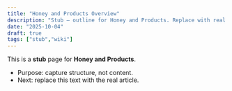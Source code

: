 ```yaml
---
title: "Honey and Products Overview"
description: "Stub — outline for Honey and Products. Replace with real content."
date: "2025-10-04"
draft: true
tags: ["stub","wiki"]
---
```

This is a **stub** page for **Honey and Products**. 

- Purpose: capture structure, not content.
- Next: replace this text with the real article.
